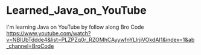 # Learned_Java_on_YouTube
I'm learning Java on YouTube by follow along Bro Code https://www.youtube.com/watch?v=NBIUbTddde4&list=PLZPZq0r_RZOMhCAyywfnYLlrjiVOkdAI1&index=1&ab_channel=BroCode
